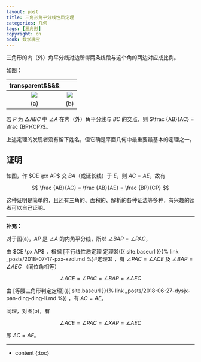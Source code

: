 ```yaml
---
layout: post
title: 三角形角平分线性质定理
categories: 几何
tags: [三角形]
copyright: cn
book: 数学瑰宝
---
```


三角形的内（外）角平分线对边所得两条线段与这个角的两边对应成比例。

如图：

|transparent&&&&||
|:--:|:--:|
|<img src="{{ site.baseurl }}{% link /pic/sjx-jiao-ping-fen-xian-xzdl/a.svg %}"/>|<img src="{{ site.baseurl }}{% link /pic/sjx-jiao-ping-fen-xian-xzdl/b.svg %}"/>|
| (a) | (b) |

若 $P$ 为 $\triangle ABC$ 中 $\angle A$ 在内（外）角平分线与 $BC$ 的交点，则 $\frac {AB}{AC} = \frac {BP}{CP}$。

上述定理的发现者没有留下姓名，但它确是平面几何中最重要最基本的定理之一。

<!--more-->

## 证明

如图，作 $CE \px AP$ 交 $BA$（或延长线）于 $E$，则 $AC = AE$，故有

$$ \frac {AB}{AC} = \frac {AB}{AE} = \frac {BP}{CP} $$

这种证明是简单的，且还有三角的、面积的、解析的各种证法等多种，有兴趣的读者可以自己证明。

---

**补充：**

对于图(a)，$AP$ 是 $\angle A$ 的内角平分线，所以 $\angle BAP = \angle PAC$，

由 $CE \px AP$ ，根据 [平行线性质定理 定理3]({{ site.baseurl }}{% link _posts/2018-07-17-pxx-xzdl.md %}#定理3) ，有 $\angle PAC = \angle ACE$  及  $\angle BAP = \angle AEC$ （同位角相等）

$$ \angle ACE = \angle PAC = \angle BAP = \angle AEC $$

由 [等腰三角形判定定理]({{ site.baseurl }}{% link _posts/2018-06-27-dysjx-pan-ding-ding-li.md %}) ，有 $AC = AE$。

同理，对图(b)，有

$$ \angle ACE = \angle PAC = \angle XAP = \angle AEC $$

即  $AC = AE$。

---


* content
{:toc}

